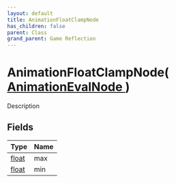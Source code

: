 ```yaml
---
layout: default
title: AnimationFloatClampNode
has_children: false
parent: Class
grand_parent: Game Reflection
---
```

# AnimationFloatClampNode( [ AnimationEvalNode ](/riftbreaker-wiki/docs/game-reflection/classes/animation_eval_node/) )
Description 

## Fields

| Type | Name |
|:----------|:--------------|
| [float](/riftbreaker-wiki/docs/game-reflection/components/float/) | max |
| [float](/riftbreaker-wiki/docs/game-reflection/components/float/) | min |

